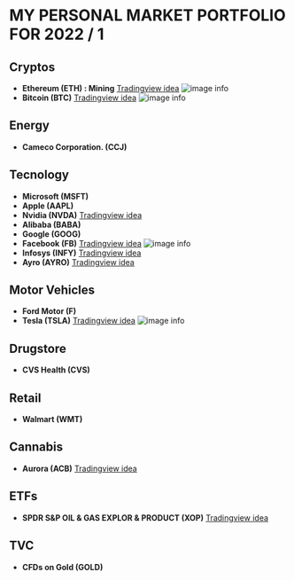 # MY PERSONAL MARKET PORTFOLIO FOR 2022 / 1

## Cryptos

- **Ethereum (ETH) : Mining**  [Tradingview idea](https://www.tradingview.com/chart/ETHUSD/5urYIxSb-ETHUSD-D-Prediction-Bullish-to-ETH-2-0/)
![image info](https://www.tradingview.com/i/5urYIxSb/)
- **Bitcoin (BTC)** [Tradingview idea](https://www.tradingview.com/chart/BTCUSD/FIdUwc0E-BTCUSD-D-Great-deal-at-price-rounding-70K/)
![image info](https://www.tradingview.com/i/FIdUwc0E/)

## Energy

- **Cameco Corporation. (CCJ)**



## Tecnology

- **Microsoft (MSFT)** 
- **Apple (AAPL)** 
- **Nvidia (NVDA)**  [Tradingview idea]()  
- **Alibaba (BABA)** 
- **Google (GOOG)**
- **Facebook (FB)** [Tradingview idea](https://www.tradingview.com/chart/FB/RGNX4UVR-FB-Meta-D-All-in-strong-fundamentals/)
![image info](https://www.tradingview.com/i/RGNX4UVR/)
- **Infosys (INFY)** [Tradingview idea]()  
- **Ayro (AYRO)** [Tradingview idea]()  


## Motor Vehicles

- **Ford Motor (F)** 
- **Tesla (TSLA)** [Tradingview idea](https://www.tradingview.com/chart/TSLA/lPeqMMiE-TSLA-D-Tesla-Is-a-Goldman-Sachs-Top-Pick-for-2022/)
![image info](https://www.tradingview.com/i/lPeqMMiE/)



## Drugstore

- **CVS Health (CVS)**



## Retail

- **Walmart (WMT)**



## Cannabis

- **Aurora (ACB)** [Tradingview idea]()



## ETFs

- **SPDR S&P OIL & GAS EXPLOR & PRODUCT (XOP)** [Tradingview idea]()


## TVC

- **CFDs on Gold (GOLD)**

